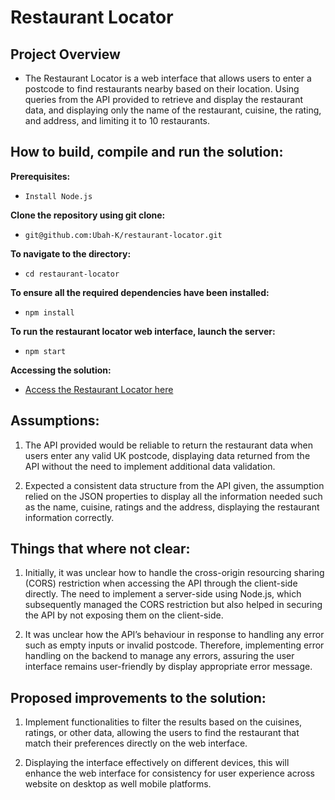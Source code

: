 # Restaurant Locator

## Project Overview
- The Restaurant Locator is a web interface that allows users to enter a postcode to find restaurants nearby based on their location. Using queries from the API provided to retrieve and display the restaurant data, and displaying only the name of the restaurant, cuisine, the rating, and address, and limiting it to 10 restaurants.

## How to build, compile and run the solution:
**Prerequisites:**
- `Install Node.js`

**Clone the repository using git clone:**
- `git@github.com:Ubah-K/restaurant-locator.git`

**To navigate to the directory:**
- `cd restaurant-locator`

**To ensure all the required dependencies have been installed:**
- `npm install`

**To run the restaurant locator web interface, launch the server:**
- `npm start`

**Accessing the solution:**
- [Access the Restaurant Locator here](http://localhost:3005)

## Assumptions:
1. The API provided would be reliable to return the restaurant data when users enter any valid UK postcode, displaying data returned from the API without the need to implement additional data validation.

2. Expected a consistent data structure from the API given, the assumption relied on the JSON properties to display all the information needed such as the name, cuisine, ratings and the address, displaying the restaurant information correctly. 

## Things that where not clear: 
1. Initially, it was unclear how to handle the cross-origin resourcing sharing (CORS) restriction when accessing the API through the client-side directly. The need to implement a server-side using Node.js, which subsequently managed the CORS restriction but also helped in securing the API by not exposing them on the client-side. 

2. It was unclear how the API’s behaviour in response to handling any error such as empty inputs or invalid postcode. Therefore, implementing error handling on the backend to manage any errors, assuring the user interface remains user-friendly by display appropriate error message.  

## Proposed improvements to the solution:
1. Implement functionalities to filter the results based on the cuisines, ratings, or other data, allowing the users to find the restaurant that match their preferences directly on the web interface. 

2. Displaying the interface effectively on different devices, this will enhance the web interface for consistency for user experience across website on desktop as well mobile platforms. 
